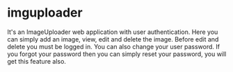 # imguploader
It's an ImageUploader web application with user authentication.
Here you can simply add an image, view, edit and delete the image. Before edit and delete you must be logged in.
You can also change your user password.
If you forgot your password then you can simply reset your password, you will get this feature also.
